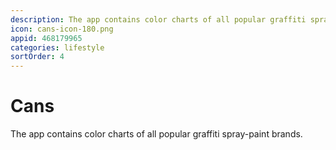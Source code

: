 ```yaml
---
description: The app contains color charts of all popular graffiti spray-paint brands.
icon: cans-icon-180.png
appid: 468179965
categories: lifestyle
sortOrder: 4
---
```

# Cans

The app contains color charts of all popular graffiti spray-paint brands.
